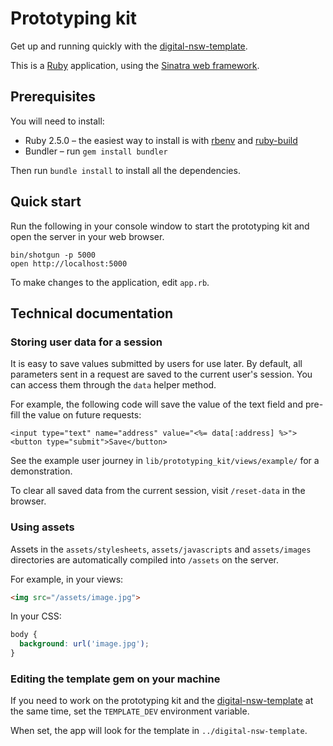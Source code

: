 # Prototyping kit

Get up and running quickly with the [digital-nsw-template](https://github.com/digitalnsw/digital-nsw-template).

This is a [Ruby](https://www.ruby-lang.org/) application, using the [Sinatra web framework](https://http://sinatrarb.com).

## Prerequisites

You will need to install:

- Ruby 2.5.0 – the easiest way to install is with [rbenv](https://github.com/rbenv/rbenv) and [ruby-build](https://github.com/rbenv/ruby-build)
- Bundler – run `gem install bundler`

Then run `bundle install` to install all the dependencies.

## Quick start

Run the following in your console window to start the prototyping kit and open the server in your web browser.

```
bin/shotgun -p 5000
open http://localhost:5000
```

To make changes to the application, edit `app.rb`.

## Technical documentation

### Storing user data for a session

It is easy to save values submitted by users for use later. By default, all parameters sent in a request are saved to the current user's session. You can access them through the `data` helper method.

For example, the following code will save the value of the text field and pre-fill the value on future requests:

```erb
<input type="text" name="address" value="<%= data[:address] %>">
<button type="submit">Save</button>
```

See the example user journey in `lib/prototyping_kit/views/example/` for a demonstration.

To clear all saved data from the current session, visit `/reset-data` in the browser.

### Using assets

Assets in the `assets/stylesheets`, `assets/javascripts` and `assets/images` directories are automatically compiled into `/assets` on the server.

For example, in your views:

```html
<img src="/assets/image.jpg">
```

In your CSS:

```css
body {
  background: url('image.jpg');
}
```

### Editing the template gem on your machine

If you need to work on the prototyping kit and the [digital-nsw-template](https://github.com/digitalnsw/digital-nsw-template) at the same time, set the `TEMPLATE_DEV` environment variable.

When set, the app will look for the template in `../digital-nsw-template`.
